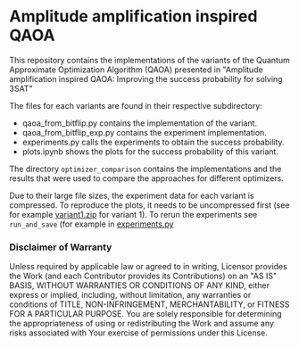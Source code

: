 # Amplitude amplification inspired QAOA

This repository contains the implementations of the variants of the 
Quantum Approximate Optimization Algorithm (QAOA) presented in 
"Amplitude amplification inspired QAOA: Improving
the success probability for solving 3SAT"

The files for each variants are found in their respective subdirectory:
 - qaoa_from_bitflip.py contains the implementation of the variant.
 - qaoa_from_bitflip_exp.py contains the experiment implementation.
 - experiments.py calls the experiments to obtain the success probability.
 - plots.ipynb shows the plots for the success probability of this variant.
 
The directory ``optimizer_comparison`` contains the implementations and the results
that were used to compare the approaches for different optimizers.
 
Due to their large file sizes, the experiment data for each variant is compressed. To reproduce the plots, it needs to be uncompressed first (see for example [variant1.zip](https://github.com/UST-QuAntiL/aa_inspired_qaoa/blob/ab77527ad86f12683f2639acdcf59133c18c8d99/variant1/variant1.zip) for variant 1).
To rerun the experiments see ``run_and_save`` (for example in [experiments.py](https://github.com/UST-QuAntiL/aa_inspired_qaoa/blob/ab77527ad86f12683f2639acdcf59133c18c8d99/variant1/experiments.py)

### Disclaimer of Warranty

Unless required by applicable law or agreed to in writing, Licensor provides the Work (and each Contributor provides its Contributions) on an "AS IS" BASIS, WITHOUT WARRANTIES OR CONDITIONS OF ANY KIND, either express or implied, including, without limitation, any warranties or conditions of TITLE, NON-INFRINGEMENT, MERCHANTABILITY, or FITNESS FOR A PARTICULAR PURPOSE. You are solely responsible for determining the appropriateness of using or redistributing the Work and assume any risks associated with Your exercise of permissions under this License.
